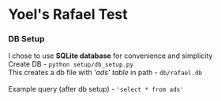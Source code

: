 # Yoel's Rafael Test

### DB Setup

I chose to use **SQLite database** for convenience and simplicity
<br>
Create DB - `python setup/db_setup.py`
<br>
This creates a db file with _'ads' table_ in path - `db/rafael.db`
<br><br>
Example query (after db setup) - `'select * from ads'`